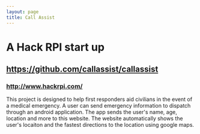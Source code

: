 ```yaml
---
layout: page
title: Call Assist
---
```


# A Hack RPI start up
## https://github.com/callassist/callassist
### http://www.hackrpi.com/

This project is designed to help first responders aid civilians in the event of a medical emergency. 
A user can send emergency information to dispatch through an android application.
The app sends the user's name, age, location and more to this website.
The website automatically shows the user's locaiton and the fastest directions to the location using google maps. 

